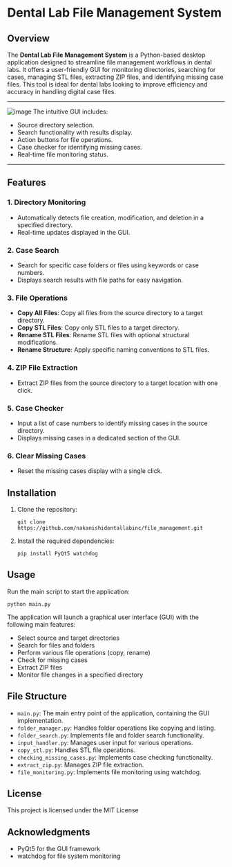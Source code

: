 # Dental Lab File Management System

## Overview
The **Dental Lab File Management System** is a Python-based desktop application designed to streamline file management workflows in dental labs. It offers a user-friendly GUI for monitoring directories, searching for cases, managing STL files, extracting ZIP files, and identifying missing case files. This tool is ideal for dental labs looking to improve efficiency and accuracy in handling digital case files.

---

![image](https://github.com/user-attachments/assets/d9a29108-1449-4953-ac04-244a14a16443)
The intuitive GUI includes:
- Source directory selection.
- Search functionality with results display.
- Action buttons for file operations.
- Case checker for identifying missing cases.
- Real-time file monitoring status.

---

## Features

### 1. Directory Monitoring
- Automatically detects file creation, modification, and deletion in a specified directory.
- Real-time updates displayed in the GUI.

### 2. Case Search
- Search for specific case folders or files using keywords or case numbers.
- Displays search results with file paths for easy navigation.

### 3. File Operations
- **Copy All Files**: Copy all files from the source directory to a target directory.
- **Copy STL Files**: Copy only STL files to a target directory.
- **Rename STL Files**: Rename STL files with optional structural modifications.
- **Rename Structure**: Apply specific naming conventions to STL files.

### 4. ZIP File Extraction
- Extract ZIP files from the source directory to a target location with one click.

### 5. Case Checker
- Input a list of case numbers to identify missing cases in the source directory.
- Displays missing cases in a dedicated section of the GUI.

### 6. Clear Missing Cases
- Reset the missing cases display with a single click.

## Installation

1. Clone the repository:
   ```
   git clone https://github.com/nakanishidentallabinc/file_management.git
   ```

2. Install the required dependencies:
   ```
   pip install PyQt5 watchdog
   ```

## Usage

Run the main script to start the application:

```
python main.py
```

The application will launch a graphical user interface (GUI) with the following main features:

- Select source and target directories
- Search for files and folders
- Perform various file operations (copy, rename)
- Check for missing cases
- Extract ZIP files
- Monitor file changes in a specified directory

## File Structure

- `main.py`: The main entry point of the application, containing the GUI implementation.
- `folder_manager.py`: Handles folder operations like copying and listing.
- `folder_search.py`: Implements file and folder search functionality.
- `input_handler.py`: Manages user input for various operations.
- `copy_stl.py`: Handles STL file operations.
- `checking_missing_cases.py`: Implements case checking functionality.
- `extract_zip.py`: Manages ZIP file extraction.
- `file_monitoring.py`: Implements file monitoring using watchdog.


## License

This project is licensed under the MIT License

## Acknowledgments

- PyQt5 for the GUI framework
- watchdog for file system monitoring


